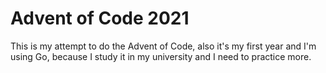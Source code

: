 # Advent of Code 2021
This is my attempt to do the Advent of Code, also it's my first year and I'm using Go, because I study it in my university and I need to practice more.
